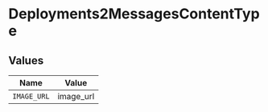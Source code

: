 # Deployments2MessagesContentType


## Values

| Name        | Value       |
| ----------- | ----------- |
| `IMAGE_URL` | image_url   |